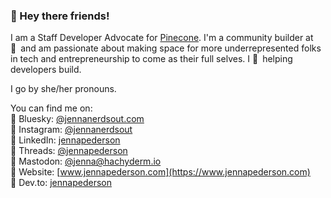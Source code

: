 ### 👋 Hey there friends!

I am a Staff Developer Advocate for [Pinecone](https://www.pinecone.io/). I'm a community builder at :yellow_heart:&ensp;and am passionate about making space for more underrepresented folks in tech and entrepreneurship to come as their full selves. I :yellow_heart:&ensp;helping developers build.

I go by she/her pronouns.

You can find me on:  
🔹 Bluesky: [@jennanerdsout.com](https://bsky.app/profile/jennanerdsout.com)  
🔹 Instagram: [@jennanerdsout](https://instagram.com/jennanerdsout)  
🔹 LinkedIn: [jennapederson](https://www.linkedin.com/in/jennapederson/)  
🔹 Threads: [@jennapederson](https://www.threads.net/@jennapederson)  
🔹 Mastodon: [@jenna@hachyderm.io](https://hachyderm.io/@jenna)  
🔹 Website: [www.jennapederson.com](https://www.jennapederson.com)  
🔹 Dev.to: [jennapederson](https://dev.to/jennapederson)  

<!--
**jennapederson/jennapederson** is a ✨ _special_ ✨ repository because its `README.md` (this file) appears on your GitHub profile.

Here are some ideas to get you started:

- 🔭 I’m currently working on ...
- 🌱 I’m currently learning ...
- 👯 I’m looking to collaborate on ...
- 🤔 I’m looking for help with ...
- 💬 Ask me about ...
- 📫 How to reach me: ...
- 😄 Pronouns: ...
- ⚡ Fun fact: ...
-->
